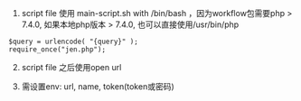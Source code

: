 1. script file 使用 main-script.sh with /bin/bash ，因为workflow包需要php > 7.4.0, 如果本地php版本 > 7.4.0,  也可以直接使用/usr/bin/php

```
$query = urlencode( "{query}" );
require_once("jen.php");
```

2. script file 之后使用open url

3. 需设置env: url, name, token(token或密码)

